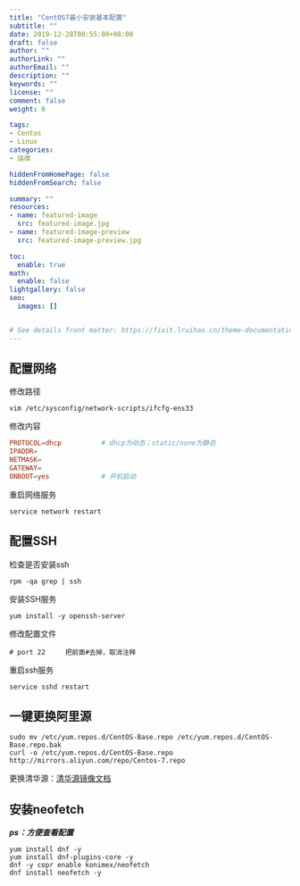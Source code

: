 ```yaml
---
title: "CentOS7最小安装基本配置"
subtitle: ""
date: 2019-12-28T00:55:09+08:00
draft: false
author: ""
authorLink: ""
authorEmail: ""
description: ""
keywords: ""
license: ""
comment: false
weight: 0

tags:
- Centos
- Linux
categories:
- 运维

hiddenFromHomePage: false
hiddenFromSearch: false

summary: ""
resources:
- name: featured-image
  src: featured-image.jpg
- name: featured-image-preview
  src: featured-image-preview.jpg

toc:
  enable: true
math:
  enable: false
lightgallery: false
seo:
  images: []


# See details front matter: https://fixit.lruihao.cn/theme-documentation-content/#front-matter
---
```


<!--more-->

## 配置网络
修改路径
``` shell
vim /etc/sysconfig/network-scripts/ifcfg-ens33
``` 
修改内容
``` conf
PROTOCOL=dhcp          # dhcp为动态；static/none为静态
IPADDR= 
NETMASK= 
GATEWAY= 
ONBOOT=yes             # 开机启动
```

重启网络服务
``` shell
service network restart
```

## 配置SSH
检查是否安装ssh
``` shell
rpm -qa grep | ssh
```
安装SSH服务
``` shell
yum install -y openssh-server
```
修改配置文件
``` shell
# port 22     把前面#去掉，取消注释
```
重启ssh服务
``` shell
service sshd restart
```

## 一键更换阿里源
``` shell
sudo mv /etc/yum.repos.d/CentOS-Base.repo /etc/yum.repos.d/CentOS-Base.repo.bak
curl -o /etc/yum.repos.d/CentOS-Base.repo http://mirrors.aliyun.com/repo/Centos-7.repo
```
更换清华源：[清华源镜像文档](https://mirrors.tuna.tsinghua.edu.cn/help/centos/)

## 安装neofetch
___ps：方便查看配置___
``` shell
yum install dnf -y
yum install dnf-plugins-core -y
dnf -y copr enable konimex/neofetch
dnf install neofetch -y
```